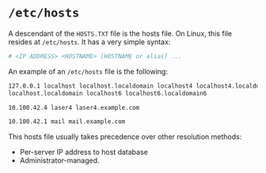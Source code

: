 # `/etc/hosts`

A descendant of the `HOSTS.TXT` file is the hosts file. On Linux, this file resides at `/etc/hosts`. It has a very simple syntax:

```bash
# <IP ADDRESS> <HOSTNAME> [HOSTNAME or alias] ...
```

An example of an `/etc/hosts` file is the following:

```bash
127.0.0.1 localhost localhost.localdomain localhost4 localhost4.localdomain4 ::1 localhost
localhost.localdomain localhost6 localhost6.localdomain6

10.100.42.4 laser4 laser4.example.com

10.100.42.1 mail mail.example.com
```

This hosts file usually takes precedence over other resolution methods:

- Per-server IP address to host database
- Administrator-managed.
